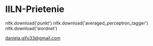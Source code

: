 # IILN-Prietenie

nltk.download('punkt')
nltk.download('averaged_perceptron_tagger')
nltk.download('wordnet')


daniela.gifu33@gmail.com
